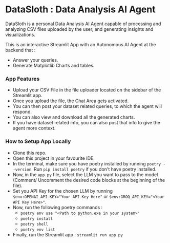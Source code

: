 # DataSloth : Data Analysis AI Agent

DataSloth is a personal Data Analysis AI Agent capable of processing and analyzing CSV files uploaded by the user, and generating insights and visualizations.

This is an interactive Streamlit App with an Autonomous AI Agent at the backend that :
  - Answer your queries.
  - Generate Matplotlib Charts and tables.

### App Features
  - Upload your CSV File in the file uploader located on the sidebar of the Streamlit app.
  - Once you upload the file, the Chat Area gets activated.
  - You can then post your dataset related queries, to which the agent will respond.
  - You can also view and download all the generated charts.
  - If you have dataset related info, you can also post that info to give the agent more context.

### How to Setup App Locally
  - Clone this repo.
  - Open this project in your favourite IDE.
  - In the terminal, make sure you have poetry installed by running `poetry --version`. Run `pip install poetry` if you don't have poetry installed.
  - Now, in the ``app.py`` file, select the LLM you want to pass to the model (Comment/ Uncomment the desired code blocks at the beginning of the file).
  - Set you API Key for the chosen LLM by running `$env:OPENAI_API_KEY="Your API Key Here"` or `$env:GROQ_API_KEY="<Your API Key Here>"`.
  - Now, run the following poetry commands :
    - `poetry env use "<Path to python.exe in your system>"`
    - `poetry install`
    - `poetry shell`
    - `poetry env list`
  - Finally, run the Streamlit app : `streamlit run app.py` 
